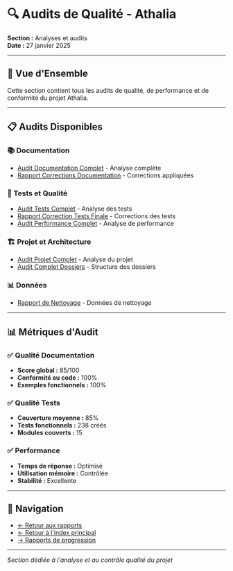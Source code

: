 # 🔍 Audits de Qualité - Athalia

**Section :** Analyses et audits  
**Date :** 27 janvier 2025

---

## 🎯 **Vue d'Ensemble**

Cette section contient tous les audits de qualité, de performance et de conformité du projet Athalia.

---

## 📋 **Audits Disponibles**

### **📚 Documentation**
- [Audit Documentation Complet](AUDIT_DOCUMENTATION_COMPLET_20250127.md) - Analyse complète
- [Rapport Corrections Documentation](RAPPORT_CORRECTIONS_DOCUMENTATION_20250127.md) - Corrections appliquées

### **🧪 Tests et Qualité**
- [Audit Tests Complet](AUDIT_TESTS_COMPLET.md) - Analyse des tests
- [Rapport Correction Tests Finale](RAPPORT_CORRECTION_TESTS_FINALE.md) - Corrections des tests
- [Audit Performance Complet](AUDIT_PERFORMANCE_COMPLET.md) - Analyse de performance

### **🏗️ Projet et Architecture**
- [Audit Projet Complet](AUDIT_PROJET_COMPLET.md) - Analyse du projet
- [Audit Complet Dossiers](audit_complet_dossiers.md) - Structure des dossiers

### **📊 Données**
- [Rapport de Nettoyage](../../../data/reports/cleanup_report_20250729_152143.json) - Données de nettoyage

---

## 📊 **Métriques d'Audit**

### **✅ Qualité Documentation**
- **Score global :** 85/100
- **Conformité au code :** 100%
- **Exemples fonctionnels :** 100%

### **✅ Qualité Tests**
- **Couverture moyenne :** 85%
- **Tests fonctionnels :** 238 créés
- **Modules couverts :** 15

### **✅ Performance**
- **Temps de réponse :** Optimisé
- **Utilisation mémoire :** Contrôlée
- **Stabilité :** Excellente

---

## 🔗 **Navigation**

- [← Retour aux rapports](../INDEX.md)
- [← Retour à l'index principal](../../README.md)
- [→ Rapports de progression](../PROGRESSION/)

---

*Section dédiée à l'analyse et au contrôle qualité du projet* 
